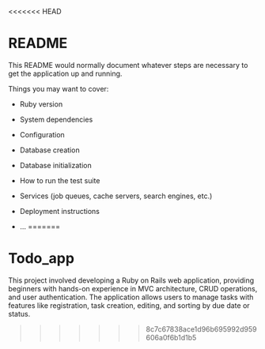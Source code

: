 <<<<<<< HEAD
# README

This README would normally document whatever steps are necessary to get the
application up and running.

Things you may want to cover:

* Ruby version

* System dependencies

* Configuration

* Database creation

* Database initialization

* How to run the test suite

* Services (job queues, cache servers, search engines, etc.)

* Deployment instructions

* ...
=======
# Todo_app
This project involved developing a Ruby on Rails web application, providing beginners with hands-on experience in MVC architecture, CRUD operations, and user authentication. The application allows users to manage tasks with features like registration, task creation, editing, and sorting by due date or status.
>>>>>>> 8c7c67838ace1d96b695992d959606a0f6b1d1b5
